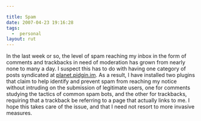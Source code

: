 ```yaml
---

title: Spam 
date: 2007-04-23 19:16:28
tags:
  -  personal
layout: rut
---
```


In the last week or so, the level of spam reaching my inbox in the form of comments and trackbacks in need of moderation has grown from nearly none to many a day.  I suspect this has to do with having one category of posts syndicated at [planet.pidgin.im][].  As a result, I have installed two plugins that claim to help identify and prevent spam from reaching my notice without intruding on the submission of legitimate users, one for comments studying the tactics of common spam bots, and the other for trackbacks, requiring that a trackback be referring to a page that actually links to me.  I hope this takes care of the issue, and that I need not resort to more invasive measures. 

[planet.pidgin.im]: http://planet.pidgin.im

